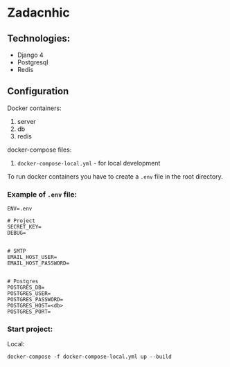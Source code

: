 # Zadacnhic

## Technologies:
- Django 4
- Postgresql
- Redis


## Configuration
Docker containers:
 1. server
 2. db
 3. redis

docker-compose files:
 1. `docker-compose-local.yml` - for local development

To run docker containers you have to create a `.env` file in the root directory.

### Example of `.env` file:

```dotenv
ENV=.env

# Project
SECRET_KEY=
DEBUG=


# SMTP
EMAIL_HOST_USER=
EMAIL_HOST_PASSWORD=


# Postgres
POSTGRES_DB=
POSTGRES_USER=
POSTGRES_PASSWORD=
POSTGRES_HOST=<db>
POSTGRES_PORT=

```

### Start project:

Local:
```shell
docker-compose -f docker-compose-local.yml up --build
```
